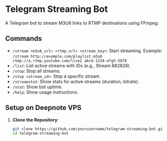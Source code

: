 # Telegram Streaming Bot

A Telegram bot to stream M3U8 links to RTMP destinations using FFmpeg.

## Commands
- `/stream <m3u8_url> <rtmp_url> <stream_key>`: Start streaming.
  Example: `/stream http://example.com/playlist.m3u8 rtmp://a.rtmp.youtube.com/live2 abcd-1234-efgh-5678`
- `/list`: List active streams with IDs (e.g., Stream 882828).
- `/stop`: Stop all streams.
- `/stop <stream_id>`: Stop a specific stream.
- `/streamstat`: Show stats for active streams (duration, bitrate).
- `/stat`: Show bot uptime.
- `/help`: Show usage instructions.

## Setup on Deepnote VPS
1. **Clone the Repository**:
   ```bash
   git clone https://github.com/yourusername/telegram-streaming-bot.git
   cd telegram-streaming-bot
